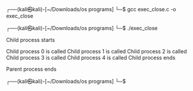 ┌──(kali㉿kali)-[~/Downloads/os programs]
└─$ gcc exec_close.c -o exec_close            
                                                                             
┌──(kali㉿kali)-[~/Downloads/os programs]
└─$ ./exec_close 

Child process starts

Child process 0 is called
Child process 1 is called
Child process 2 is called
Child process 3 is called
Child process 4 is called
Child process ends

Parent process ends
                                                                             
┌──(kali㉿kali)-[~/Downloads/os programs]
└─$ 
